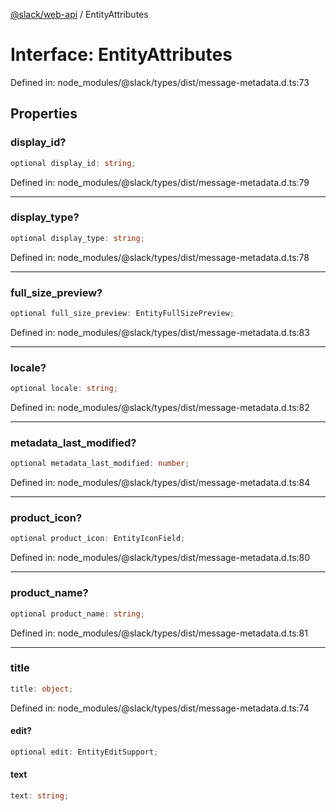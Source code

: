 [@slack/web-api](../index.md) / EntityAttributes

# Interface: EntityAttributes

Defined in: node\_modules/@slack/types/dist/message-metadata.d.ts:73

## Properties

### display\_id?

```ts
optional display_id: string;
```

Defined in: node\_modules/@slack/types/dist/message-metadata.d.ts:79

***

### display\_type?

```ts
optional display_type: string;
```

Defined in: node\_modules/@slack/types/dist/message-metadata.d.ts:78

***

### full\_size\_preview?

```ts
optional full_size_preview: EntityFullSizePreview;
```

Defined in: node\_modules/@slack/types/dist/message-metadata.d.ts:83

***

### locale?

```ts
optional locale: string;
```

Defined in: node\_modules/@slack/types/dist/message-metadata.d.ts:82

***

### metadata\_last\_modified?

```ts
optional metadata_last_modified: number;
```

Defined in: node\_modules/@slack/types/dist/message-metadata.d.ts:84

***

### product\_icon?

```ts
optional product_icon: EntityIconField;
```

Defined in: node\_modules/@slack/types/dist/message-metadata.d.ts:80

***

### product\_name?

```ts
optional product_name: string;
```

Defined in: node\_modules/@slack/types/dist/message-metadata.d.ts:81

***

### title

```ts
title: object;
```

Defined in: node\_modules/@slack/types/dist/message-metadata.d.ts:74

#### edit?

```ts
optional edit: EntityEditSupport;
```

#### text

```ts
text: string;
```
